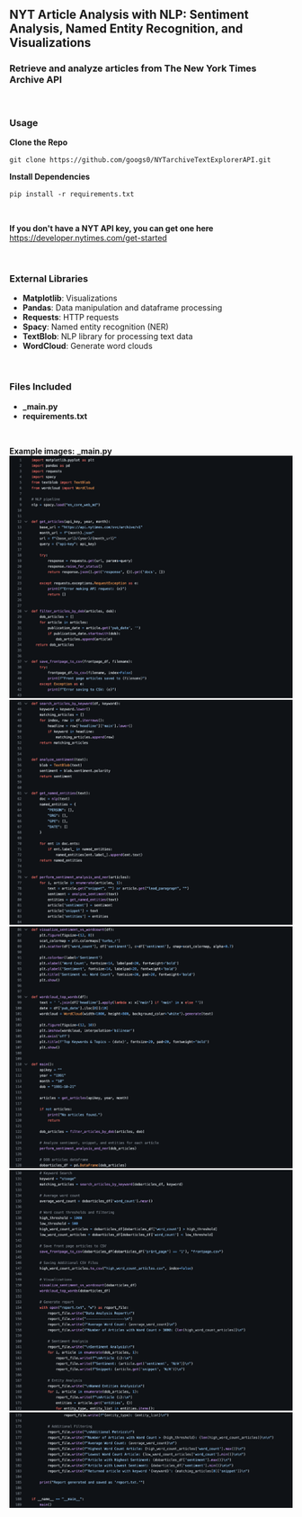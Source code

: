 ## NYT Article Analysis with NLP: Sentiment Analysis, Named Entity Recognition, and Visualizations
### Retrieve and analyze articles from The New York Times Archive API

<br>

### Usage
**Clone the Repo**
```
git clone https://github.com/googs0/NYTarchiveTextExplorerAPI.git
```

**Install Dependencies**
```
pip install -r requirements.txt
```

<br>

**If you don't have a NYT API key, you can get one here**
<br>
https://developer.nytimes.com/get-started

<br>

### External Libraries
- **Matplotlib**: Visualizations
- **Pandas**: Data manipulation and dataframe processing 
- **Requests**: HTTP requests
- **Spacy**: Named entity recognition (NER)
- **TextBlob**: NLP library for processing text data
- **WordCloud**: Generate word clouds

<br>

### Files Included
- **_main.py**
- **requirements.txt**

<br>

**Example images:**
**_main.py**
![NYT1](/assets/img/nyt1.png)
![NYT2](/assets/img/nyt2.png)
![NYT3](/assets/img/nyt3.png)
![NYT4](/assets/img/nyt4.png)
![NYT5](/assets/img/nyt5.png)

